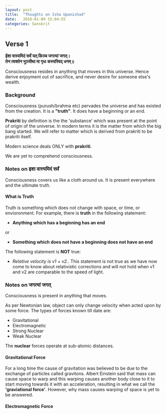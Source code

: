 ```yaml
---
layout: post
title:  "Thoughts on Isha Upanishad"
date:   2016-01-09 15:04:55
categories: Sanskrit
---
```


## Verse 1

**ईशा  वास्यमिदं सर्वं यत् किञ्च जगत्यां जगत्।**  
**तेन त्यक्तेन भुञ्जीथा मा गृधः कस्यस्विद् धनम्॥**  

Consciousness resides in anything that moves in this universe.
Hence derive enjoyment out of sacrifice, and never desire for someone else's wealth.

### Background

Consciousness (purush/brahma etc) pervades the universe and has existed from the creation. It is a **"truth"**. It does have a beginning or an end.

**Prakriti** by definition is the the 'substance' which was present at the point of origin of the universe. In modern terms it is the matter from which the big bang started.
We will refer to matter which is derived from prakriti to be prakriti itself.

Modern science deals ONLY with **prakriti**. 

We are yet to comprehend consciousness.

### Notes on इशा वास्यमिदं सर्वं

Consciousness covers us like a cloth around us. It is present everywhere and the ultimate truth.

#### What is Truth

Truth is something which does not change with space, or time, or envioronment.
For example, there is **truth** in the following statement:

- **Anything which has a beginning has an end**  

or  

- **Something which does not have a beginning does not have an end**

The following statement is **NOT** true:

- _Relative velocity is v1 + v2._. This statement is not true as we have now come to know
about relativistic corrections and will not hold when v1 and v2 are comparable to the speed of light.


### Notes on जगत्यां जगत्

Consciousness is present in anything that moves.

As per Newtonian law, object can only change velocity when acted upon by some force.
The types of forces known till date are:

- Gravitational
- Electromagnetic
- Strong Nuclear
- Weak Nuclear

The **nuclear** forces operate at sub-atomic distances.

#### Gravitational Force

For a long time the cause of gravitation was believed to be due to the exchange of 
particles called gravitons. Albert Einstein said that mass can cause space to warp
and this warping causes another body close to it to start moving towards it with an
acceleration, resulting in what we call the **'graviational force'**.
However, why mass causes warping of space is yet to be answered.

#### Electromagnetic Force




